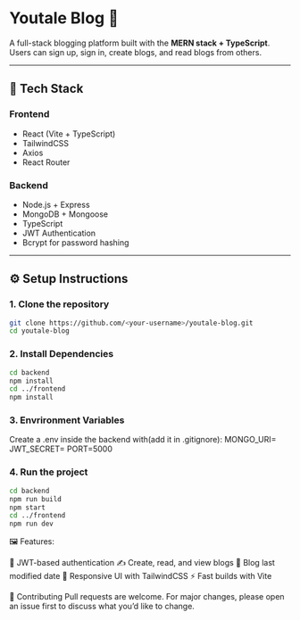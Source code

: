 # Youtale Blog 📝

A full-stack blogging platform built with the **MERN stack + TypeScript**.  
Users can sign up, sign in, create blogs, and read blogs from others.  

---

## 🚀 Tech Stack

### Frontend
- React (Vite + TypeScript)
- TailwindCSS
- Axios
- React Router

### Backend
- Node.js + Express
- MongoDB + Mongoose
- TypeScript
- JWT Authentication
- Bcrypt for password hashing

---

## ⚙️ Setup Instructions

### 1. Clone the repository
```bash
git clone https://github.com/<your-username>/youtale-blog.git
cd youtale-blog

```
### 2. Install Dependencies
```bash
cd backend
npm install
cd ../frontend
npm install
```
### 3. Envrironment Variables
Create a .env inside the backend with(add it in .gitignore):
MONGO_URI=<your-mongodb-connection-string>
JWT_SECRET=<your-secret-key>
PORT=5000

### 4. Run the project
```bash
cd backend
npm run build
npm start
cd ../frontend
npm run dev
```

🖼️ Features:

🔐 JWT-based authentication
✍️ Create, read, and view blogs
📅 Blog last modified date
📱 Responsive UI with TailwindCSS
⚡ Fast builds with Vite

🤝 Contributing
Pull requests are welcome. For major changes, please open an issue first to discuss what you’d like to change.
